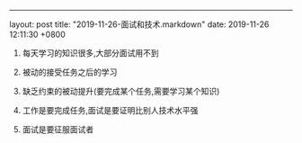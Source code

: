 ---
layout: post
title:  "2019-11-26-面试和技术.markdown"
date:   2019-11-26 12:11:30 +0800

1. 每天学习的知识很多,大部分面试用不到

2. 被动的接受任务之后的学习

3. 缺乏约束的被动提升(要完成某个任务,需要学习某个知识)

4. 工作是要完成任务,面试是要证明比别人技术水平强

5. 面试是要征服面试者
 
 
    